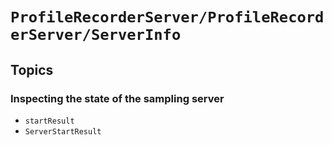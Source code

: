 # ``ProfileRecorderServer/ProfileRecorderServer/ServerInfo``

## Topics

### Inspecting the state of the sampling server

- ``startResult``
- ``ServerStartResult``

